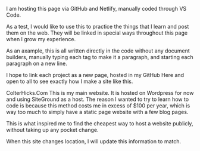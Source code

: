 I am hosting this page via GitHub and Netlify, manually coded through VS Code.

As a test, I would like to use this to practice the things that I learn and post them on the web. They will be linked in special ways throughout this page when I grow my experience.

As an axample, this is all written directly in the code without any document builders, manually typing each tag to make it a paragraph, and starting each paragraph on a new line.

I hope to link each project as a new page, hosted in my GitHub Here and open to all to see exactly how I make a site like this.

ColterHicks.Com
This is my main website. It is hosted on Wordpress for now and using SiteGround as a host. The reason I wanted to try to learn how to code is because this method costs me in excess of $100 per year, which is way too much to simply have a static page website with a few blog pages.

This is what inspired me to find the cheapest way to host a website publicly, without taking up any pocket change.

When this site changes location, I will update this information to match.
